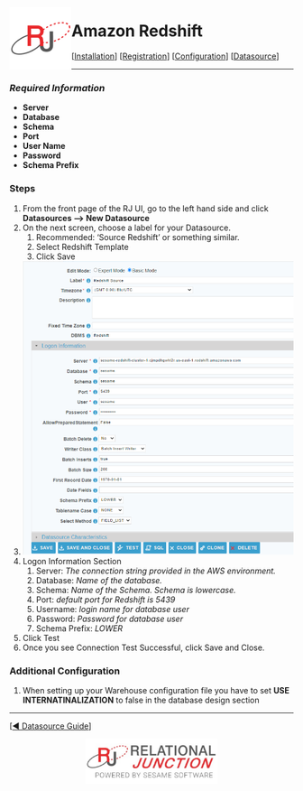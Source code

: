  <a href="http://www.sesamesoftware.com"><img align=left src="../images/RJOrbit110x110.png"></img></a>

[comment]: # (Change Heading to reflect Datasource)

# Amazon Redshift

[comment]: # (Leave Nav BAR untouched)

[[Installation](../guides/installguide.md)] [[Registration](../guides/RegistrationGuide.md)] [[Configuration](../guides/configurationGuide.md)] [[Datasource](../guides/DatasourceGuide.md)]

---

[comment]: # (Leave Or Alter Required info as needed)

### *Required Information*

* **Server**
* **Database**
* **Schema**
* **Port**
* **User Name**
* **Password**
* **Schema Prefix**

### Steps

[comment]: # (step 1 is common to all  Datasources)
[comment]: # (Step 2.1and 2.2 should be adjusted for Data Source specific)
[comment]: # (Step 3 should be Image of the datasource you can add the screenshot to the images folder or create a placeholder like {image of datasource screen})
[comment]: # (adjust step 4 and below as needed)

1. From the front page of the RJ UI, go to the left hand side and click **Datasources --> New Datasource**
2. On the next screen, choose a label for your Datasource.
   1. Recommended: ‘Source Redshift’ or something similar.
   2. Select Redshift Template
   3. Click Save
3. ![Redshift Datasource](../images/amazonredshift.png)
4. Logon Information Section
   1. Server: *The connection string provided in the AWS environment.*
   2. Database: *Name of the database.*
   3. Schema: *Name of the Schema. Schema is lowercase.*
   4. Port: *default port for Redshift is 5439*
   5. Username: *login name for database user*
   6. Password: *Password for database user*
   7. Schema Prefix: *LOWER*
6. Click Test
7. Once you see Connection Test Successful, click Save and Close.

### Additional Configuration

   1. When setting up your Warehouse configuration file you have to set **USE INTERNATINALIZATION** to false in the database design section

---

[[&#9664; Datasource Guide](../guides/DatasourceGuide.md)]

<p align="center" >  <a href="http://www.sesamesoftware.com"><img align=center src="../images/poweredBy.png" height="80px"></img></a> </p>
